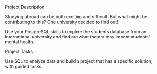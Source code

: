Project Description

Studying abroad can be both exciting and difficult. But what might be contributing to this? One university decided to find out!

Use your PostgreSQL skills to explore the students database from an international university and find out what factors may impact students' mental health.

Project Tasks

Use SQL to analyze data and build a project that has a specific solution, with guided tasks.
